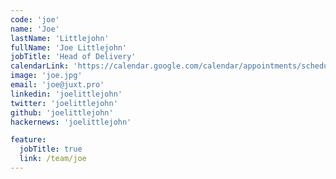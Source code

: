 ```yaml
---
code: 'joe'
name: 'Joe'
lastName: 'Littlejohn'
fullName: 'Joe Littlejohn'
jobTitle: 'Head of Delivery'
calendarLink: 'https://calendar.google.com/calendar/appointments/schedules/AcZssZ2cJ8bzj8OAv43p7Su3vJ_bjPO4wr_2wJVvXxTL_oPq0xeNPEG_iSYGT8of7HX-ldS3DUAMaWFP'
image: 'joe.jpg'
email: 'joe@juxt.pro'
linkedin: 'joelittlejohn'
twitter: 'joelittlejohn'
github: 'joelittlejohn'
hackernews: 'joelittlejohn'

feature:
  jobTitle: true
  link: /team/joe
---
```

